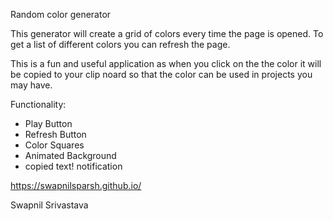 Random color generator

This generator will create a grid of colors every time the page is opened.
To get a list of different colors you can refresh the page. 

This is a fun and useful application as when you click on the the color it will be copied to your clip noard so that the color can be used in projects you may have. 

Functionality: 

- Play Button
- Refresh Button
- Color Squares
- Animated Background
- copied text! notification




https://swapnilsparsh.github.io/

Swapnil Srivastava